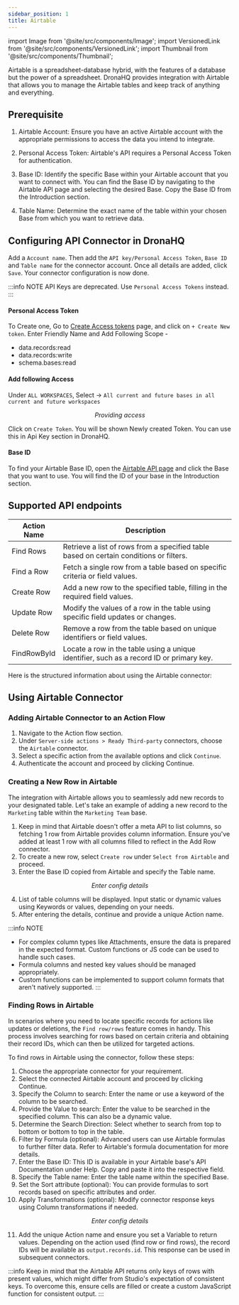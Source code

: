 ```yaml
---
sidebar_position: 1
title: Airtable
---
```


import Image from '@site/src/components/Image';
import VersionedLink from '@site/src/components/VersionedLink';
import Thumbnail from '@site/src/components/Thumbnail';

Airtable is a spreadsheet-database hybrid, with the features of a database but the power of a spreadsheet. DronaHQ provides integration with Airtable that allows you to manage the Airtable tables and keep track of anything and everything.


## Prerequisite 

1. Airtable Account: Ensure you have an active Airtable account with the appropriate permissions to access the data you intend to integrate.

2. Personal Access Token: Airtable's API requires a Personal Access Token for authentication. 

3. Base ID: Identify the specific Base within your Airtable account that you want to connect with. You can find the Base ID by navigating to the Airtable API page and selecting the desired Base. Copy the Base ID from the Introduction section.

4. Table Name: Determine the exact name of the table within your chosen Base from which you want to retrieve data.


## Configuring API Connector in DronaHQ

Add a `Account name`. Then add the `API key/Personal Access Token`, `Base ID` and `Table name` for the connector account. Once all details are added, click `Save`. Your connector configuration is now done.


:::info NOTE
API Keys are deprecated. Use `Personal Access Tokens` instead. 
:::

#### Personal Access Token

To Create one, Go to [Create Access tokens](https://airtable.com/login?continue=%2Fcreate%2Ftokens) page, and click on `+ Create New token`. Enter Friendly Name and Add Following Scope -

- data.records:read
- data.records:write
- schema.bases:read


#### Add following Access

Under `ALL WORKSPACES`, Select → `All current and future bases in all current and future workspaces`

<figure>
  <Thumbnail src="/img/reference/connectors/airtable/access.png" alt="Providing access" />
  <figcaption align = "center"><i>Providing access</i></figcaption>
</figure>

Click on `Create Token`. You will be shown Newly created Token. You can use this in Api Key section in DronaHQ.

#### Base ID
 
 To find your Airtable Base ID, open the [Airtable API page](https://airtable.com/developers/web) and click the Base that you want to use.
You will find the ID of your base in the Introduction section.

## Supported API endpoints

| Action Name   | Description                                                                                         |
|---------------|-----------------------------------------------------------------------------------------------------|
| Find Rows     | Retrieve a list of rows from a specified table based on certain conditions or filters.            |
| Find a Row    | Fetch a single row from a table based on specific criteria or field values.                       |
| Create Row    | Add a new row to the specified table, filling in the required field values.                        |
| Update Row    | Modify the values of a row in the table using specific field updates or changes.                   |
| Delete Row    | Remove a row from the table based on unique identifiers or field values.                            |
| FindRowById   | Locate a row in the table using a unique identifier, such as a record ID or primary key.            |

Here is the structured information about using the Airtable connector:

## Using Airtable Connector

### Adding Airtable Connector to an Action Flow

1. Navigate to the Action flow section.
2. Under `Server-side actions > Ready Third-party` connectors, choose the `Airtable` connector.
3. Select a specific action from the available options and click `Continue`.
4. Authenticate the account and proceed by clicking Continue.

### Creating a New Row in Airtable

The integration with Airtable allows you to seamlessly add new records to your designated table. Let's take an example of adding a new record to the `Marketing` table within the `Marketing Team` base.

1. Keep in mind that Airtable doesn't offer a meta API to list columns, so fetching 1 row from Airtable provides column information. Ensure you've added at least 1 row with all columns filled to reflect in the Add Row connector.
2. To create a new row, select `Create row` under `Select from Airtable` and proceed.
3. Enter the Base ID copied from Airtable and specify the Table name.

<figure>
  <Thumbnail src="/img/reference/connectors/airtable/key.jpeg" alt="Enter config details" />
  <figcaption align = "center"><i>Enter config details</i></figcaption>
</figure>

4. List of table columns will be displayed. Input static or dynamic values using Keywords or values, depending on your needs.
5. After entering the details, continue and provide a unique Action name.


:::info NOTE
- For complex column types like Attachments, ensure the data is prepared in the expected format. Custom functions or JS code can be used to handle such cases.
- Formula columns and nested key values should be managed appropriately.
- Custom functions can be implemented to support column formats that aren't natively supported.
:::

### Finding Rows in Airtable

In scenarios where you need to locate specific records for actions like updates or deletions, the `Find row/rows` feature comes in handy. This process involves searching for rows based on certain criteria and obtaining their record IDs, which can then be utilized for targeted actions.

To find rows in Airtable using the connector, follow these steps:

1. Choose the appropriate connector for your requirement.
2. Select the connected Airtable account and proceed by clicking Continue.
3. Specify the Column to search: Enter the name or use a keyword of the column to be searched.
4. Provide the Value to search: Enter the value to be searched in the specified column. This can also be a dynamic value.
5. Determine the Search Direction: Select whether to search from top to bottom or bottom to top in the table.
6. Filter by Formula (optional): Advanced users can use Airtable formulas to further filter data. Refer to Airtable's formula documentation for more details.
7. Enter the Base ID: This ID is available in your Airtable base's API Documentation under Help. Copy and paste it into the respective field.
8. Specify the Table name: Enter the table name within the specified Base.
9. Set the Sort attribute (optional): You can provide formulas to sort records based on specific attributes and order.
10. Apply Transformations (optional): Modify connector response keys using Column transformations if needed.

<figure>
  <Thumbnail src="/img/reference/connectors/airtable/key2.jpeg" alt="Enter config details" />
  <figcaption align = "center"><i>Enter config details</i></figcaption>
</figure>


11. Add the unique Action name and ensure you set a Variable to return values. Depending on the action used (find row or find rows), the record IDs will be available as `output.records.id`. This response can be used in subsequent connectors.


:::info
Keep in mind that the Airtable API returns only keys of rows with present values, which might differ from Studio's expectation of consistent keys. To overcome this, ensure cells are filled or create a custom JavaScript function for consistent output.
:::
